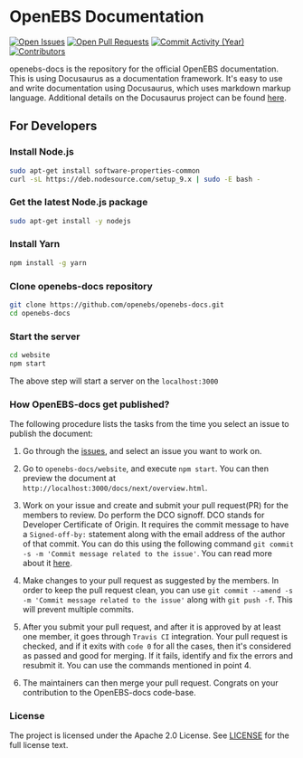 # OpenEBS Documentation

[![Open Issues](https://img.shields.io/github/issues/openebs/openebs-docs.svg?style=flat-square)](https://github.com/openebs/openebs-docs/issues)
[![Open Pull Requests](https://img.shields.io/github/issues-pr/openebs/openebs-docs.svg?style=flat-square)](https://github.com/openebs/openebs-docs/pulls)
[![Commit Activity (Year)](https://img.shields.io/github/commit-activity/y/openebs/openebs-docs.svg?style=flat-square)](https://github.com/openebs/openebs-docs/commits)
[![Contributors](https://img.shields.io/github/contributors/openebs/openebs-docs.svg?style=flat-square)](https://github.com/openebs/openebs-docs/graphs/contributors)

openebs-docs is the repository for the official OpenEBS documentation. This is using Docusaurus as a documentation framework. It's easy to use and write documentation using Docusaurus, which uses markdown markup language.
Additional details on the Docusaurus project can be found [here](https://docusaurus.io/docs/en/installation.html).

## For Developers

### Install Node.js

```bash
sudo apt-get install software-properties-common
curl -sL https://deb.nodesource.com/setup_9.x | sudo -E bash -
```

### Get the latest Node.js package

```bash
sudo apt-get install -y nodejs
```

### Install Yarn

```bash
npm install -g yarn
```

### Clone openebs-docs repository

```bash
git clone https://github.com/openebs/openebs-docs.git
cd openebs-docs
```

### Start the server

```bash
cd website
npm start
```

The above step will start a server on the `localhost:3000`

### How OpenEBS-docs get published?

The following procedure lists the tasks from the time you select an issue to publish the document:

1. Go through the [issues](https://github.com/openebs/openebs-docs/issues/), and select an issue you want to work on.

2. Go to `openebs-docs/website`, and execute `npm start`. You can then preview the document at `http://localhost:3000/docs/next/overview.html`.

3. Work on your issue and create and submit your pull request(PR) for the members to review. Do perform the DCO signoff. DCO stands for Developer Certificate of Origin. It requires the commit message to have a `Signed-off-by:` statement along with the email address of the author of that commit. You can do this using the following command `git commit -s -m 'Commit message related to the issue'`. You can read more about it [here](https://github.com/probot/dco#how-it-works).

4. Make changes to your pull request as suggested by the members. In order to keep the pull request clean, you can use `git commit --amend -s -m 'Commit message related to the issue'` along with `git push -f`. This will prevent multiple commits.

5. After you submit your pull request, and after it is approved by at least one member, it goes through `Travis CI` integration. Your pull request is checked, and if it exits with `code 0` for all the cases, then it's considered as passed and good for merging. If it fails, identify and fix the errors and resubmit it. You can use the commands mentioned in point 4.

6. The maintainers can then merge your pull request. Congrats on your contribution to the OpenEBS-docs code-base.

### License

The project is licensed under the Apache 2.0 License. See [LICENSE](LICENSE) for the full license text. 
